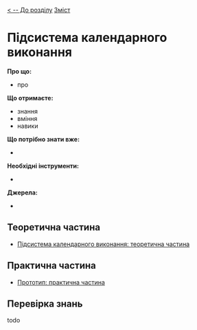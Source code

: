 [< -- До розділу](../README.md)         [Зміст](../../contents.md)

# Підсистема календарного виконання

**Про що:**

- про 

**Що отримаєте:**

- знання 
- вміння 
- навики 

**Що потрібно знати вже:**

- 

**Необхідні інструменти:**

- 

**Джерела:** 

- 

## Теоретична частина

- [Підсистема календарного виконання: теоретична частина](teor.md)

## Практична частина

- [Прототип: практична частина](lab.md)

## Перевірка знань

todo